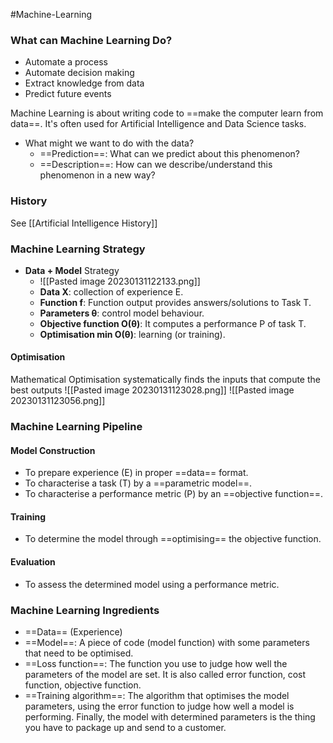 #Machine-Learning 

### What can Machine Learning Do?
- Automate a process
- Automate decision making
- Extract knowledge from data
- Predict future events

Machine Learning is about writing code to ==make the computer learn from data==.
It's often used for Artificial Intelligence and Data Science tasks.

- What might we want to do with the data?
	- ==Prediction==: What can we predict about this phenomenon?
	- ==Description==: How can we describe/understand this phenomenon in a new way?

### History
See [[Artificial Intelligence History]]

### Machine Learning Strategy
- **Data + Model** Strategy
	- ![[Pasted image 20230131122133.png]]
	- **Data X**: collection of experience E.
	- **Function f**: Function output provides answers/solutions to Task T.  
	- **Parameters θ**: control model behaviour.  
	- **Objective function O(θ)**: It computes a performance P of task T.  
	- **Optimisation min O(θ)**: learning (or training).

#### Optimisation
Mathematical Optimisation systematically finds the inputs that compute the best outputs
![[Pasted image 20230131123028.png]]
![[Pasted image 20230131123056.png]]

### Machine Learning Pipeline
#### Model Construction
- To prepare experience (E) in proper ==data== format.  
- To characterise a task (T) by a ==parametric model==.  
- To characterise a performance metric (P) by an ==objective function==.
#### Training
- To determine the model through ==optimising== the objective function.
#### Evaluation
- To assess the determined model using a performance metric.
### Machine Learning Ingredients
- ==Data== (Experience)  
- ==Model==: A piece of code (model function) with some parameters that need to be optimised.  
- ==Loss function==: The function you use to judge how well the parameters of the model are set. It is also called error function, cost function, objective function.  
- ==Training algorithm==: The algorithm that optimises the model parameters, using the error function to judge how well a model is performing.
Finally, the model with determined parameters is the thing you have to package up and send to a customer.
